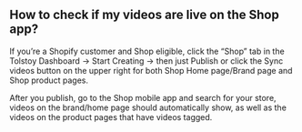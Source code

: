 ## How to check if my videos are live on the Shop app?

If you’re a Shopify customer and Shop eligible, click the “Shop” tab in the Tolstoy Dashboard -> Start Creating -> then just Publish or click the Sync videos button on the upper right for both Shop Home page/Brand page and Shop product pages.


After you publish, go to the Shop mobile app and search for your store, videos on the brand/home page should automatically show, as well as the videos on the product pages that have videos tagged.
